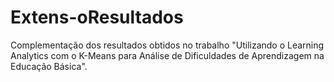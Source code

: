 # Extens-oResultados
Complementação dos resultados obtidos no trabalho "Utilizando o Learning Analytics com o K-Means para Análise de Dificuldades de Aprendizagem na Educação Básica".
